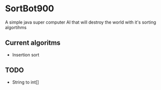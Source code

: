 # SortBot900
A simple java super computer AI that will destroy the world with it's sorting algortihms

## Current algoritms ##
 - Insertion sort

## TODO ## 
- String to int[]
